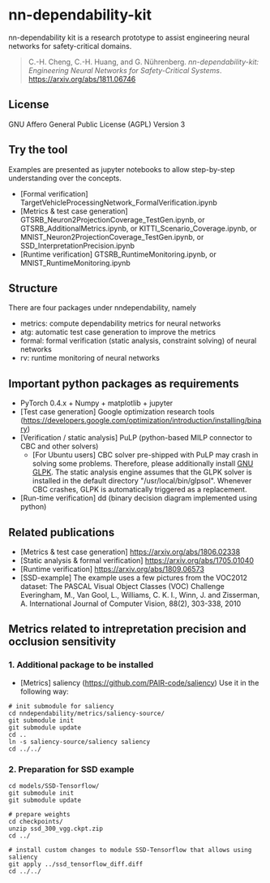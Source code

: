 # nn-dependability-kit

nn-dependability kit is a research prototype to assist engineering neural networks for safety-critical domains. 

> C.-H. Cheng, C.-H. Huang, and G. Nührenberg. *nn-dependability-kit: Engineering Neural Networks for Safety-Critical Systems*.
https://arxiv.org/abs/1811.06746

## License

GNU Affero General Public License (AGPL) Version 3

## Try the tool

Examples are presented as jupyter notebooks to allow step-by-step understanding over the concepts. 

- [Formal verification] TargetVehicleProcessingNetwork_FormalVerification.ipynb
- [Metrics & test case generation] GTSRB_Neuron2ProjectionCoverage_TestGen.ipynb, or GTSRB_AdditionalMetrics.ipynb, or KITTI_Scenario_Coverage.ipynb, or MNIST_Neuron2ProjectionCoverage_TestGen.ipynb, or SSD_InterpretationPrecision.ipynb
- [Runtime verification] GTSRB_RuntimeMonitoring.ipynb, or MNIST_RuntimeMonitoring.ipynb  

## Structure

There are four packages under nndependability, namely
- metrics: compute dependability metrics for neural networks
- atg: automatic test case generation to improve the metrics
- formal: formal verification (static analysis, constraint solving) of neural networks
- rv: runtime monitoring of neural networks

## Important python packages as requirements

- PyTorch 0.4.x + Numpy + matplotlib + jupyter
- [Test case generation] Google optimization research tools (https://developers.google.com/optimization/introduction/installing/binary)
- [Verification / static analysis] PuLP (python-based MILP connector to CBC and other solvers)
    - [For Ubuntu users] CBC solver pre-shipped with PuLP may crash in solving some problems. Therefore, please additionally install [GNU GLPK](http://www.gnu.org/software/glpk/). The static analysis engine assumes that the GLPK solver is installed in the default directory "/usr/local/bin/glpsol". Whenever CBC crashes, GLPK is automatically triggered as a replacement.
- [Run-time verification] dd (binary decision diagram implemented using python)

## Related publications

- [Metrics & test case generation] https://arxiv.org/abs/1806.02338
- [Static analysis & formal verification] https://arxiv.org/abs/1705.01040 
- [Runtime verification] https://arxiv.org/abs/1809.06573
- [SSD-example] The example uses a few pictures from the VOC2012 dataset: The PASCAL Visual Object Classes (VOC) Challenge
Everingham, M., Van Gool, L., Williams, C. K. I., Winn, J. and Zisserman, A.
International Journal of Computer Vision, 88(2), 303-338, 2010

## Metrics related to intrepretation precision and occlusion sensitivity

### 1. Additional package to be installed
- [Metrics] saliency (https://github.com/PAIR-code/saliency)
  Use it in the following way:
```
# init submodule for saliency
cd nndependability/metrics/saliency-source/
git submodule init
git submodule update
cd ..
ln -s saliency-source/saliency saliency
cd ../../
```

### 2. Preparation for SSD example
```
cd models/SSD-Tensorflow/
git submodule init
git submodule update

# prepare weights
cd checkpoints/
unzip ssd_300_vgg.ckpt.zip
cd ../

# install custom changes to module SSD-Tensorflow that allows using saliency
git apply ../ssd_tensorflow_diff.diff
cd ../../
```
